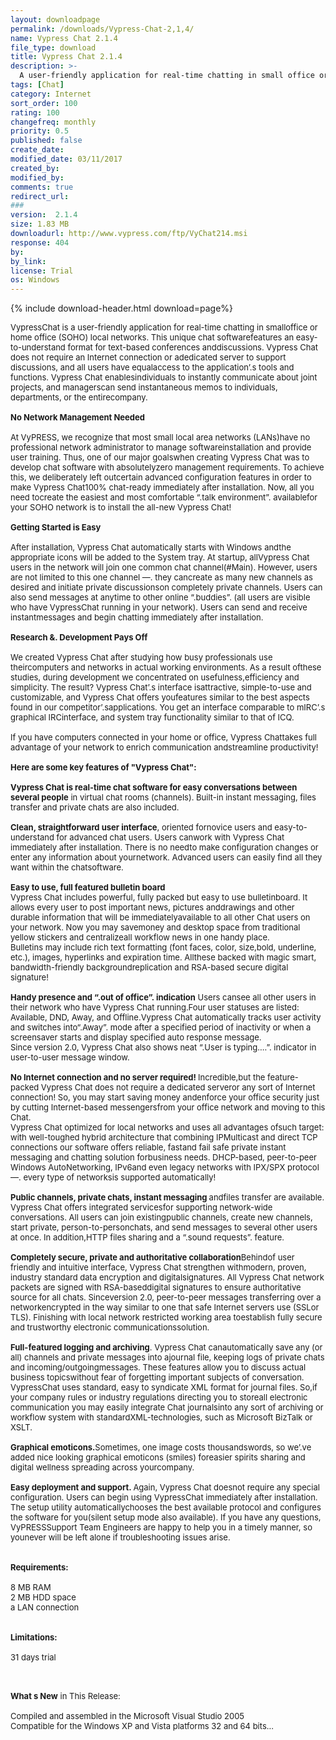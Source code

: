 ```yaml
---
layout: downloadpage
permalink: /downloads/Vypress-Chat-2,1,4/
name: Vypress Chat 2.1.4
file_type: download
title: Vypress Chat 2.1.4
description: >-
  A user-friendly application for real-time chatting in small office or home office (SOHO) local networks
tags: [Chat]
category: Internet
sort_order: 100
rating: 100
changefreq: monthly
priority: 0.5
published: false
create_date: 
modified_date: 03/11/2017
created_by: 
modified_by: 
comments: true
redirect_url: 
### 
version:  2.1.4
size: 1.83 MB
downloadurl: http://www.vypress.com/ftp/VyChat214.msi
response: 404
by: 
by_link: 
license: Trial 
os: Windows
---
```


{% include download-header.html download=page%}

<p style="fix-download-text !important">
<p><font size="2"><p>VypressChat is a user-friendly application for real-time chatting in smalloffice or home office (SOHO) local networks. This unique chat softwarefeatures an easy-to-understand format for text-based conferences anddiscussions. Vypress Chat does not require an Internet connection or adedicated server to support discussions, and all users have equalaccess to the application’.s tools and functions. Vypress Chat enablesindividuals to instantly communicate about joint projects, and managerscan send instantaneous memos to individuals, departments, or the entirecompany. <br />
<br />
<strong>No Network Management Needed</strong><br />
<br />
At VyPRESS, we recognize that most small local area networks (LANs)have no professional network administrator to manage softwareinstallation and provide user training. Thus, one of our major goalswhen creating Vypress Chat was to develop chat software with absolutelyzero management requirements. To achieve this, we deliberately left outcertain advanced configuration features in order to make Vypress Chat100% chat-ready immediately after installation. Now, all you need tocreate the easiest and most comfortable “.talk environment”. availablefor your SOHO network is to install the all-new Vypress Chat! <br />
<br />
<strong>Getting Started is Easy</strong><br />
<br />
After installation, Vypress Chat automatically starts with Windows andthe appropriate icons will be added to the System tray. At startup, allVypress Chat users in the network will join one common chat channel(#Main). However, users are not limited to this one channel —. they cancreate as many new channels as desired and initiate private discussionson completely private channels. Users can also send messages at anytime to other online “.buddies”. (all users are visible who have VypressChat running in your network). Users can send and receive instantmessages and begin chatting immediately after installation. <br />
<br />
<strong>Research &amp;. Development Pays Off</strong><br />
<br />
We created Vypress Chat after studying how busy professionals use theircomputers and networks in actual working environments. As a result ofthese studies, during development we concentrated on usefulness,efficiency and simplicity. The result? Vypress Chat’.s interface isattractive, simple-to-use and customizable, and Vypress Chat offers youfeatures similar to the best aspects found in our competitor’.sapplications. You get an interface comparable to mIRC’.s graphical IRCinterface, and system tray functionality similar to that of ICQ. <br />
<br />
If you have computers connected in your home or office, Vypress Chattakes full advantage of your network to enrich communication andstreamline productivity! <br />
<br />
<span><strong>Here are some key features of "Vypress Chat":</strong></span><br />
<br />
<strong>Vypress Chat is real-time chat software for easy conversations between several people</strong> in virtual chat rooms (channels). Built-in instant messaging, files transfer and private chats are also included. <br />
<br />
<strong>Clean, straightforward user interface</strong>, oriented fornovice users and easy-to-understand for advanced chat users. Users canwork with Vypress Chat immediately after installation. There is no needto make configuration changes or enter any information about yournetwork. Advanced users can easily find all they want within the chatsoftware. <br />
<br />
<strong>Easy to use, full featured bulletin board</strong><br />
Vypress Chat includes powerful, fully packed but easy to use bulletinboard. It allows every user to post important news, pictures anddrawings and other durable information that will be immediatelyavailable to all other Chat users on your network. Now you may savemoney and desktop space from traditional yellow stickers and centralizeall workflow news in one handy place. <br />
Bulletins may include rich text formatting (font faces, color, size,bold, underline, etc.), images, hyperlinks and expiration time. Allthese backed with magic smart, bandwidth-friendly backgroundreplication and RSA-based secure digital signature!<br />
<br />
<strong>Handy presence and “.out of office”. indication</strong> Users cansee all other users in their network who have Vypress Chat running.Four user statuses are listed: Available, DND, Away, and Offline.Vypress Chat automatically tracks user activity and switches into“.Away”. mode after a specified period of inactivity or when a screensaver starts and display specified auto response message. <br />
Since version 2.0, Vypress Chat also shows neat “.User is typing….”. indicator in user-to-user message window. <br />
<br />
<strong>No Internet connection and no server required! </strong>Incredible,but the feature-packed Vypress Chat does not require a dedicated serveror any sort of Internet connection! So, you may start saving money andenforce your office security just by cutting Internet-based messengersfrom your office network and moving to this Chat.<br />
Vypress Chat optimized for local networks and uses all advantages ofsuch target: with well-toughed hybrid architecture that combining IPMulticast and direct TCP connections our software offers reliable, fastand fail safe private instant messaging and chatting solution forbusiness needs. DHCP-based, peer-to-peer Windows AutoNetworking, IPv6and even legacy networks with IPX/SPX protocol —. every type of networksis supported automatically! <br />
<br />
<strong>Public channels, private chats, instant messaging </strong>andfiles transfer are available. Vypress Chat offers integrated servicesfor supporting network-wide conversations. All users can join existingpublic channels, create new channels, start private, person-to-personchats, and send messages to several other users at once. In addition,HTTP files sharing and a “.sound requests”. feature. <br />
<br />
<strong>Completely secure, private and authoritative collaboration</strong>Behindof user friendly and intuitive interface, Vypress Chat strengthen withmodern, proven, industry standard data encryption and digitalsignatures. All Vypress Chat network packets are signed with RSA-baseddigital signatures to ensure authoritative source for all chats. Sinceversion 2.0, peer-to-peer messages transferring over a networkencrypted in the way similar to one that safe Internet servers use (SSLor TLS). Finishing with local network restricted working area toestablish fully secure and trustworthy electronic communicationssolution. <br />
<br />
<strong>Full-featured logging and archiving</strong>. Vypress Chat canautomatically save any (or all) channels and private messages into ajournal file, keeping logs of private chats and incoming/outgoingmessages. These features allow you to discuss actual business topicswithout fear of forgetting important subjects of conversation. VypressChat uses standard, easy to syndicate XML format for journal files. So,if your company rules or industry regulations directing you to storeall electronic communication you may easily integrate Chat journalsinto any sort of archiving or workflow system with standardXML-technologies, such as Microsoft BizTalk or XSLT. <br />
<br />
<strong>Graphical emoticons.</strong>Sometimes, one image costs thousandswords, so we’.ve added nice looking graphical emoticons (smiles) foreasier spirits sharing and digital wellness spreading across yourcompany. <br />
<br />
<strong>Easy deployment and support. </strong>Again, Vypress Chat doesnot require any special configuration. Users can begin using VypressChat immediately after installation. The setup utility automaticallychooses the best available protocol and configures the software for you(silent setup mode also available). If you have any questions, VyPRESSSupport Team Engineers are happy to help you in a timely manner, so younever will be left alone if troubleshooting issues arise.<br />
<br />
<br />
<span><strong>Requirements:</strong></span><br />
<br />
8 MB RAM<br />
2 MB HDD space<br />
a LAN connection<br />
<br />
<br />
<span><strong>Limitations:</strong></span><br />
<br />
31 days trial<br />
</p>
<div class="celltext_big"><br />
<br />
<strong>What s New</strong> in This Release:<br />
<br />
Compiled and assembled in the Microsoft Visual Studio 2005<br />
Compatible for the Windows XP and Vista platforms 32 and 64 bits...</div></p></p>
